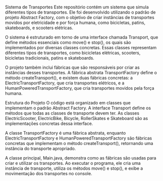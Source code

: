 Sistema de Transportes
Este repositório contém um sistema que simula diferentes tipos de transportes. Ele foi desenvolvido utilizando o padrão de projeto Abstract Factory, com o objetivo de criar instâncias de transportes movidos por eletricidade e por força humana, como bicicletas, patins, skateboards, e scooters elétricas.

O sistema é estruturado em torno de uma interface chamada Transport, que define métodos essenciais como move() e stop(), os quais são implementados por diversas classes concretas. Essas classes representam diferentes tipos de transportes, como bicicletas elétricas, scooters, bicicletas tradicionais, patins e skateboards.

O projeto também inclui fábricas que são responsáveis por criar as instâncias desses transportes. A fábrica abstrata TransportFactory define o método createTransport(), e existem duas fábricas concretas: a ElectricTransportFactory, que cria transportes elétricos, e a HumanPoweredTransportFactory, que cria transportes movidos pela força humana.

Estrutura do Projeto
O código está organizado em classes que implementam o padrão Abstract Factory. A interface Transport define os métodos que todas as classes de transporte devem ter. As classes ElectricScooter, ElectricBike, Bicycle, RollerSkates e Skateboard são as implementações concretas dessa interface.

A classe TransportFactory é uma fábrica abstrata, enquanto ElectricTransportFactory e HumanPoweredTransportFactory são fábricas concretas que implementam o método createTransport(), retornando uma instância do transporte apropriado.

A classe principal, Main.java, demonstra como as fábricas são usadas para criar e utilizar os transportes. Ao executar o programa, ele cria uma instância de transporte, utiliza os métodos move() e stop(), e exibe a movimentação dos transportes no console.



